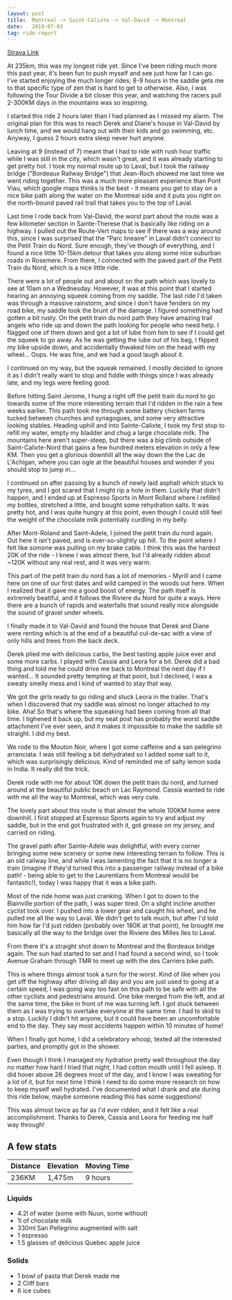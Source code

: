 ```yaml
---
layout: post
title:  Montreal -> Saint-Calixte -> Val-David -> Montreal
date:   2019-07-03
tag: ride-report
---
```


[Strava Link](https://www.strava.com/activities/2502443656)

At 235km, this was my longest ride yet. Since I've been riding much more this past year, it's been fun to push myself and see just how far I can go. I've started enjoying the much longer rides; 8-9 hours in the saddle gets me to that specific type of zen that is hard to get to otherwise. Also, I was following the Tour Divide a bit closer this year, and watching the racers pull 2-300KM days in the mountains was so inspiring.

I started this ride 2 hours later than I had planned as I missed my alarm. The original plan for this was to reach Derek and Diane's house in Val-David by lunch time, and we would hang out with their kids and go swimming, etc. Anyway, I guess 2 hours extra sleep never hurt anyone.

Leaving at 9 (instead of 7) meant that I had to ride with rush hour traffic while I was still in the city, which wasn't great, and it was already starting to get pretty hot. I took my normal route up to Laval, but I took the railway bridge ("Bordeaux Railway Bridge") that Jean-Roch showed me last time we went riding together. This was a much more pleasant experience than Pont Viau, which google maps thinks is the best - it means you get to stay on a nice bike path along the water on the Montreal side and it puts you right on the north-bound paved rail trail that takes you to the top of Laval.

Last time I rode back from Val-David, the worst part about the route was a few kilometer section in Sainte-Therese that is basically like riding on a highway. I pulled out the Route-Vert maps to see if there was a way around this, since I was surprised that the "Parc lineaire" in Laval didn't connect to the Petit Train du Nord. Sure enough, they've though of everything, and I found a nice little 10-15km detour that takes you along some nice suburban roads in Rosemere. From there, I connected with the paved part of the Petit Train du Nord, which is a nice little ride. 

There were a lot of people out and about on the path which was lovely to see at 10am on a Wednesday. However, it was at this point that I started hearing an annoying squeek coming from my saddle. The last ride I'd taken was through a massive rainstorm, and since I don't have fenders on my road bike, my saddle took the brunt of the damage. I figured something had gotten a bit rusty. On the petit train du nord path they have amazing trail angels who ride up and down the path looking for people who need help. I flagged one of them down and got a bit of lube from him to see if I could get the squeek to go away. As he was getting the lube out of his bag, I flipped my bike upside down, and accidentally thwaked him on the head with my wheel... Oops. He was fine, and we had a good laugh about it.

I continued on my way, but the squeak remained. I mostly decided to ignore it as I didn't really want to stop and fiddle with things since I was already late, and my legs were feeling good.

Before hitting Saint Jerome, I hung a right off the petit train du nord to go towards some of the more interesting terrain that I'd ridden in the rain a few weeks earlier. This path took me through some battery chicken farms tucked between churches and synagogues, and some very attractive looking stables. Heading uphill and into Sainte-Calixte, I took my first stop to refill my water, empty my bladder and chug a large chocolate milk. The mountains here aren't super-steep, but there was a big climb outside of Saint-Calixte-Nord that gains a few hundred meters elevation in only a few KM. Then you get a glorious downhill all the way down the the Lac de L'Achigan, where you can ogle at the beautiful houses and wonder if you should stop to jump in...

I continued on after passing by a bunch of newly laid asphalt which stuck to my tyres, and I got scared that I might rip a hole in them. Luckily that didn't happen, and I ended up at Espresso Sports in Mont Rolland where I refilled my bottles, stretched a little, and bought some rehydration salts. It was pretty hot, and I was quite hungry at this point, even though I could still feel the weight of the chocolate milk potentially curdling in my belly.

After Mont-Roland and Saint-Adele, I joined the petit train du nord again. Out here it isn't paved, and is ever-so-slightly up hill. To the point where I felt like somone was pulling on my brake cable. I think this was the hardest 20K of the ride - I knew I was almost there, but I'd already ridden about ~120K without any real rest, and it was very warm.

This part of the petit train du nord has a lot of memories - Myrill and I came here on one of our first dates and wild camped in the woods out here. When I realized that it gave me a good boost of energy. The path itself is extremely beatiful, and it follows the Riviere du Nord for quite a ways. Here there are a bunch of rapids and waterfalls that sound really nice alongside the sound of gravel under wheels.

I finally made it to Val-David and found the house that Derek and Diane were renting which is at the end of a beautiful cul-de-sac with a view of only hills and trees from the back deck. 

Derek plied me with delicious carbs, the best tasting apple juice ever and some more carbs. I played with Cassia and Leora for a bit. Derek did a bad thing and told me he could drive me back to Montreal the next day if I wanted... It sounded pretty tempting at that point, but I declined, I was a sweaty smelly mess and I kind of wanted to stay that way.

We got the girls ready to go riding and stuck Leora in the trailer. That's when I discovered that my saddle was almost no longer attached to my bike. Aha! So that's where the squeaking had been coming from all that time. I tighened it back up, but my seat post has probably the worst saddle attachment I've ever seen, and it makes it impossible to make the saddle sit straight. I did my best.

We rode to the Mouton Noir, where I got some caffeine and a san pelegrino arranciata. I was still feeling a bit dehydrated so I added some salt to it, which was surprisingly delicious. Kind of reminded me of salty lemon soda in India. It really did the trick.

Derek rode with me for about 10K down the petit train du nord, and turned around at the beautiful public beach on Lac Raymond. Cassia wanted to ride with me all the way to Montreal, which was very cute.

The lovely part about this route is that almost the whole 100KM home were downhill. I first stopped at Espresso Sports again to try and adjust my saddle, but in the end got frustrated with it, got grease on my jersey, and carried on riding. 

The gravel path after Sainte-Adele was delightful, with every corner bringing some new scenery or some new interesting terrain to follow. This is an old railway line, and while I was lamenting the fact that it is no longer a train (imagine if they'd turned this into a passenger railway instead of a bike path! - being able to get to the Laurentians from Montreal would be fantastic!), today I was happy that it was a bike path.

Most of the ride home was just cranking. When I got to down to the Blainville portion of the path, I was super tired. On a slight incline another cyclist took over. I pushed into a lower gear and caught his wheel, and he pulled me all the way to Laval. We didn't get to talk much, but after I'd told him how far I'd just ridden (probably over 180K at that point), he brought me basically all the way to the bridge over the Riviere des Milles Iles to Laval.

From there it's a straight shot down to Montreal and the Bordeaux bridge again. The sun had started to set and I had found a second wind, so I took Avenue Graham through TMR to meet up with the des Carriers bike path.

This is where things almost took a turn for the worst. Kind of like when you get off the highway after driving all day and you are just used to going at a certain speed, I was going way too fast on this path to be safe with all the other cyclists and pedestrians around. One bike merged from the left, and at the same time, the bike in front of me was turning left. I got stuck between them as I was trying to overtake everyone at the same time. I had to skid to a stop. Luckily I didn't hit anyone, but it could have been an uncomfortable end to the day. They say most accidents happen within 10 minutes of home!

When I finally got home, I did a celebratory whoop, texted all the interested parties, and promptly got in the shower.

Even though I think I managed my hydration pretty well throughout the day no matter how hard I tried that night, I had cotton mouth until I fell asleep. It did hover above 26 degrees most of the day, and I know I was sweating for a lot of it, but for next time I think I need to do some more research on how to keep myself well hydrated. I've documented what I drank and ate during this ride below, maybe someone reading this has some suggestions!

This was almost twice as far as I'd ever ridden, and it felt like a real accomplishment. Thanks to Derek, Cassia and Leora for feeding me half way through! 


## A few stats

| Distance | Elevation | Moving Time |
|----------|-----------|-------------|
| 236KM    | 1,475m    | 9 hours     |

### Liquids
- 4.2l of water (some with Nuun, some without)
- 1l of chocolate milk
- 330ml San Pellegrino augmented with salt
- 1 espresso
- 1.5 glasses of delicious Quebec apple juice

### Solids
- 1 bowl of pasta that Derek made me
- 2 Cliff bars
- 6 ice cubes 
